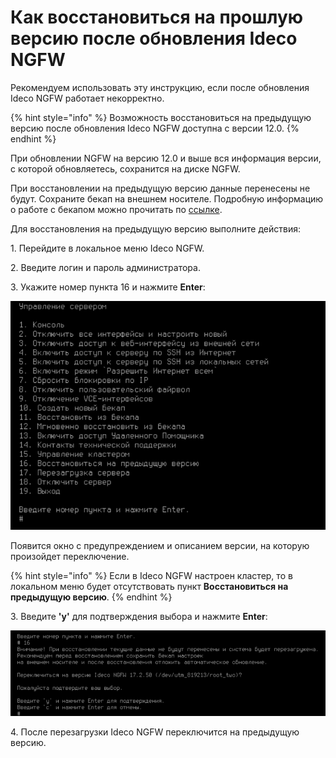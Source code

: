# Как восстановиться на прошлую версию после обновления Ideco NGFW

Рекомендуем использовать эту инструкцию, если после обновления Ideco NGFW работает некорректно.

{% hint style="info" %}
Возможность восстановиться на предыдущую версию после обновления Ideco NGFW доступна с версии 12.0.
{% endhint %}

При обновлении NGFW на версию 12.0 и выше вся информация версии, с которой обновляетесь, сохранится на диске NGFW.

При восстановлении на предыдущую версию данные перенесены не будут. Сохраните бекап на внешнем носителе. Подробную информацию о работе с бекапом можно прочитать по [ссылке](api/backup-api.md).

Для восстановления на предыдущую версию выполните действия:

1\. Перейдите в локальное меню Ideco NGFW.

2\. Введите логин и пароль администратора.

3\. Укажите номер пункта 16 и нажмите **Enter**:

![](/.gitbook/assets/go-back0.png)

Появится окно с предупреждением и описанием версии, на которую произойдет переключение. 

{% hint style="info" %}
Если в Ideco NGFW настроен кластер, то в локальном меню будет отсутствовать пункт **Восстановиться на предыдущую версию**.
{% endhint %}

3\. Введите **'y'** для подтверждения выбора и нажмите **Enter**:

![](/.gitbook/assets/go-back3.png)

4\. После перезагрузки Ideco NGFW переключится на предыдущую версию.

